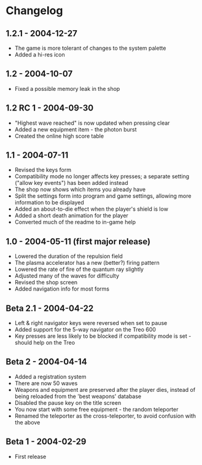 # Changelog

## 1.2.1 - 2004-12-27

* The game is more tolerant of changes to the system palette
* Added a hi-res icon

## 1.2 - 2004-10-07

* Fixed a possible memory leak in the shop

## 1.2 RC 1 - 2004-09-30

* "Highest wave reached" is now updated when pressing clear
* Added a new equipment item - the photon burst
* Created the online high score table

## 1.1 - 2004-07-11

* Revised the keys form
* Compatibility mode no longer affects key presses; a separate
setting ("allow key events") has been added instead
* The shop now shows which items you already have
* Split the settings form into program and game settings,
allowing more information to be displayed
* Added an about-to-die effect when the player's shield is low
* Added a short death animation for the player
* Converted much of the readme to in-game help

## 1.0 - 2004-05-11 (first major release)

* Lowered the duration of the repulsion field
* The plasma accelerator has a new (better?) firing pattern
* Lowered the rate of fire of the quantum ray slightly
* Adjusted many of the waves for difficulty
* Revised the shop screen
* Added navigation info for most forms

## Beta 2.1 - 2004-04-22

* Left & right navigator keys were reversed when set to pause
* Added support for the 5-way navigator on the Treo 600
* Key presses are less likely to be blocked if compatibility mode
is set - should help on the Treo

## Beta 2 - 2004-04-14

* Added a registration system
* There are now 50 waves
* Weapons and equipment are preserved after the player dies,
instead of being reloaded from the 'best weapons' database
* Disabled the pause key on the title screen
* You now start with some free equipment - the random teleporter
* Renamed the teleporter as the cross-teleporter, to avoid
confusion with the above

## Beta 1 - 2004-02-29

* First release